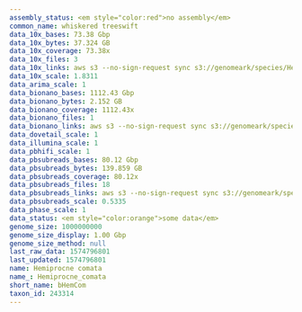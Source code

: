 ```yaml
---
assembly_status: <em style="color:red">no assembly</em>
common_name: whiskered treeswift
data_10x_bases: 73.38 Gbp
data_10x_bytes: 37.324 GB
data_10x_coverage: 73.38x
data_10x_files: 3
data_10x_links: aws s3 --no-sign-request sync s3://genomeark/species/Hemiprocne_comata/bHemCom1/genomic_data/10x/ .<br>
data_10x_scale: 1.8311
data_arima_scale: 1
data_bionano_bases: 1112.43 Gbp
data_bionano_bytes: 2.152 GB
data_bionano_coverage: 1112.43x
data_bionano_files: 1
data_bionano_links: aws s3 --no-sign-request sync s3://genomeark/species/Hemiprocne_comata/bHemCom1/genomic_data/bionano/ .<br>
data_dovetail_scale: 1
data_illumina_scale: 1
data_pbhifi_scale: 1
data_pbsubreads_bases: 80.12 Gbp
data_pbsubreads_bytes: 139.859 GB
data_pbsubreads_coverage: 80.12x
data_pbsubreads_files: 18
data_pbsubreads_links: aws s3 --no-sign-request sync s3://genomeark/species/Hemiprocne_comata/bHemCom1/genomic_data/pacbio/ . --exclude "*ccs.bam*"<br>
data_pbsubreads_scale: 0.5335
data_phase_scale: 1
data_status: <em style="color:orange">some data</em>
genome_size: 1000000000
genome_size_display: 1.00 Gbp
genome_size_method: null
last_raw_data: 1574796801
last_updated: 1574796801
name: Hemiprocne comata
name_: Hemiprocne_comata
short_name: bHemCom
taxon_id: 243314
---
```

